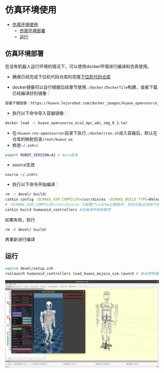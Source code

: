 # 仿真环境使用

- [仿真环境使用](#仿真环境使用)
  - [仿真环境部署](#仿真环境部署)
  - [运行](#运行)


## 仿真环境部署

在没有机器人运行环境的情况下，可以使用docker环境进行编译和仿真使用。

- 确保已经完成下位机代码仓库的克隆[下位机代码仓库](https://gitee.com/leju-robot/kuavo-ros-opensource.git)

- docker镜像可以自行根据后续章节使用`./docker/Dockerfile`构建，或者下载已经编译好的镜像：

```bash  
容器下载链接：https://kuavo.lejurobot.com/docker_images/kuavo_opensource_ocs2_mpc_wbc_img_0_3.tar
```

- 执行以下命令导入容器镜像：
```bash
docker load -i kuavo_opensource_ocs2_mpc_wbc_img_0_3.tar
```

- 在`<kuavo-ros-opensource>`目录下执行`./docker/run.sh`进入容器后，默认在仓库的映射目录`/root/kuavo_ws`
- 修改`~/.zshrc`
```zsh
export ROBOT_VERSION=42 # 4pro版本
```
- source生效
```
source ~/.zshrc
```
- 执行以下命令开始编译：

```bash
rm -r devel/ build/
catkin config -DCMAKE_ASM_COMPILER=/usr/bin/as -DCMAKE_BUILD_TYPE=Release # Important! 
# -DCMAKE_ASM_COMPILER=/usr/bin/as 为配置了ccache必要操作，否则可能出现找不到编译器的情况
catkin build humanoid_controllers #会编译所有依赖项
```
如果失败，执行
```
rm -r devel/ build/
```
再重新进行编译

## 运行

```bash
source devel/setup.zsh
roslaunch humanoid_controllers load_kuavo_mujoco_sim.launch # 启动控制器、mpc、wbc、mujoco仿真器
```
![仿真界面](./images/仿真界面.png)
